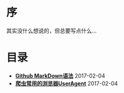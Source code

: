 
序
===

其实没什么想说的，但总要写点什么...

目录
====

* **[Github MarkDown语法](http://www.yupae.cn/content/markdown)** 2017-02-04
* **[爬虫常用的浏览器UserAgent](http://www.yupae.cn/content/useragent)** 2017-02-04

